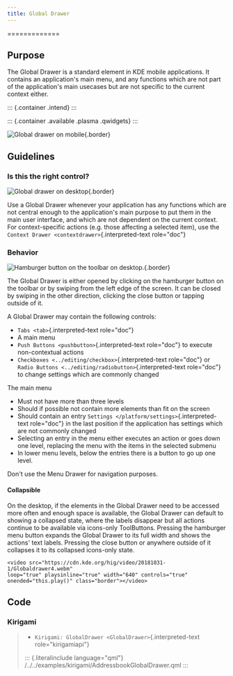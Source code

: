 ```yaml
---
title: Global Drawer
---
```

=============

Purpose
-------

The Global Drawer is a standard element in KDE mobile applications. It
contains an application\'s main menu, and any functions which are not
part of the application\'s main usecases but are not specific to the
current context either.

::: {.container .intend}
:::

::: {.container .available .plasma .qwidgets}
:::

![Global drawer on mobile](/hig/Globaldrawer1.png){.border}

Guidelines
----------

### Is this the right control?

![Global drawer on desktop](/hig/Globaldrawer3.png){.border}

Use a Global Drawer whenever your application has any functions which
are not central enough to the application\'s main purpose to put them in
the main user interface, and which are not dependent on the current
context. For context-specific actions (e.g. those affecting a selected
item), use the `Context Drawer <contextdrawer>`{.interpreted-text
role="doc"}

### Behavior

![Hamburger button on the toolbar on
desktop.](/hig/Globaldrawer2.png){.border}

The Global Drawer is either opened by clicking on the hamburger button
on the toolbar or by swiping from the left edge of the screen. It can be
closed by swiping in the other direction, clicking the close button or
tapping outside of it.

A Global Drawer may contain the following controls:

-   `Tabs <tab>`{.interpreted-text role="doc"}
-   A main menu
-   `Push Buttons <pushbutton>`{.interpreted-text role="doc"} to execute
    non-contextual actions
-   `Checkboxes <../editing/checkbox>`{.interpreted-text role="doc"} or
    `Radio Buttons <../editing/radiobutton>`{.interpreted-text
    role="doc"} to change settings which are commonly changed

The main menu

-   Must not have more than three levels
-   Should if possible not contain more elements than fit on the screen
-   Should contain an entry
    `Settings </platform/settings>`{.interpreted-text role="doc"} in the
    last position if the application has settings which are not commonly
    changed
-   Selecting an entry in the menu either executes an action or goes
    down one level, replacing the menu with the items in the selected
    submenu
-   In lower menu levels, below the entries there is a button to go up
    one level.

Don\'t use the Menu Drawer for navigation purposes.

#### Collapsible

On the desktop, if the elements in the Global Drawer need to be accessed
more often and enough space is available, the Global Drawer can default
to showing a collapsed state, where the labels disappear but all actions
continue to be available via icons-only ToolButtons. Pressing the
hamburger menu button expands the Global Drawer to its full width and
shows the actions\' text labels. Pressing the close button or anywhere
outside of it collapses it to its collapsed icons-only state.

```{=html}
<video src="https://cdn.kde.org/hig/video/20181031-1/Globaldrawer4.webm" 
loop="true" playsinline="true" width="640" controls="true" 
onended="this.play()" class="border"></video>
```
Code
----

### Kirigami

> -   `Kirigami: GlobalDrawer <GlobalDrawer>`{.interpreted-text
>     role="kirigamiapi"}
>
> ::: {.literalinclude language="qml"}
> /../../examples/kirigami/AddressbookGlobalDrawer.qml
> :::
